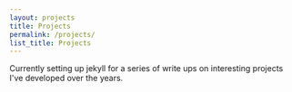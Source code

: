 ```yaml
---
layout: projects
title: Projects
permalink: /projects/
list_title: Projects
---
```


Currently setting up jekyll for a series of write ups on interesting projects I've developed over the years.
